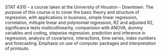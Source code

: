 STAT 4310 - a course taken at the University of Houston - Downtown. The purpose of this course is to cover the basic theory and structure of regression, with applications in business, simple linear regression, correlation, miltuple linear and polynomial regression, R2 and adjusted R2, significance tests multicollinearity, comparision with ANOVA, dummy variables and coding, stepwise regression, prediction and inference in regression, analysis of covariance, interactions, time series, index numbers and forecasting. Emphasis on use of computer packages and interpretation of printouts.
